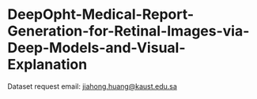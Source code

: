 # DeepOpht-Medical-Report-Generation-for-Retinal-Images-via-Deep-Models-and-Visual-Explanation

Dataset request email: jiahong.huang@kaust.edu.sa
